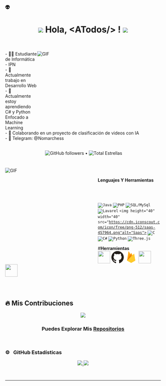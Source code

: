 ### 👽

<h1 align="center">
  <a target="_blank">
    <img src="https://github.com/JayantGoel001/JayantGoel001/blob/master/GIF/Earth.gif" width="24px" style="max-width:100%;">
  </a>
  Hola, &lt;ATodos/&gt; !
  <a target="_blank">
    <img src="https://github.com/JayantGoel001/JayantGoel001/blob/master/GIF/Hi.gif" width="40px" />
  </a>
</h1>

<br/>
<br/>
<a target="_blank">
  <img align="right" height="250" width="400" alt="GIF" src="https://github.com/JayantGoel001/JayantGoel001/blob/master/GIF/code.gif">
</a>
- 👨‍🎓 Estudiante de Informática - IPN <br/>
- 🔭 Actualmente trabajo en Desarrollo Web <br/>
- 🌱 Actualmente estoy aprendiendo C# y Python Enfocado a Machine Learning <br/>
- 👯 Colaborando en un proyecto de clasificación de videos con IA <br/>
- 💬 Telegram: @Nomarchess 

<br/>
<br/>


<p align="center">  
  <img src="https://komarev.com/ghpvc/?username=NomarRodriguezH" alt="" />
  <img alt="GitHub followers" src="https://img.shields.io/github/followers/NomarRodriguezH?label=Followers&style=social"> •   
  <img src="https://img.shields.io/github/stars/NomarRodriguezH?label=Stars" alt="Total Estrellas">
</p>




#

<a target="_blank"><img align="left" height="300" width="300" alt="GIF" src="https://github.com/JayantGoel001/JayantGoel001/blob/master/GIF/github.gif"></a>
<br/>


**Lenguajes Y Herramientas**  


<br/>
<br/>

<code><img height="40" width="40" src="https://brandslogos.com/wp-content/uploads/images/large/java-logo-1.png" alt="Java"></code>
<code><img height="40" width="40" src="https://upload.wikimedia.org/wikipedia/commons/thumb/2/27/PHP-logo.svg/2560px-PHP-logo.svg.png" alt="PHP"></code>
<code><img height="40" width="40" src="https://e7.pngegg.com/pngimages/105/17/png-clipart-microsoft-azure-sql-database-microsoft-sql-server-cloud-computing-blue-text.png" alt="SQL/MySql"></code>
<code><img height="40" width="40" src="https://upload.wikimedia.org/wikipedia/commons/thumb/9/9a/Laravel.svg/1200px-Laravel.svg.png" alt="Lavarel"></code>
<code><img height="40" width="40" src="https://cdn.iconscout.com/icon/free/png-512/saas-457964.png"alt="Saas"></code>
<code><img height="40" width="40" src="https://upload.wikimedia.org/wikipedia/commons/1/19/C_Logo.png" alt="C"></code>
<code><img height="40" width="40" src="https://brandeps.com/logo-download/C/C-Sharp-logo-vector-01.svg" alt="C#"></code>
<code><img height="40" width="40" src="https://upload.wikimedia.org/wikipedia/commons/thumb/c/c3/Python-logo-notext.svg/1869px-Python-logo-notext.svg.png" alt="Python"></code>
<code><img height="40" width="40" src="https://seeklogo.com/images/T/three-js-logo-07A32307F1-seeklogo.com.png" alt="Three.js"></code>




#<b>Herramientas</b><br>
<code><img height="40" width="40" src="https://upload.wikimedia.org/wikipedia/commons/thumb/3/3f/Git_icon.svg/1024px-Git_icon.svg.png"></code>
<code><img height="40" width="40" src="https://raw.githubusercontent.com/github/explore/80688e429a7d4ef2fca1e82350fe8e3517d3494d/topics/github-api/github-api.png"></code>
<code><img height="40" width="40" src="https://raw.githubusercontent.com/github/explore/80688e429a7d4ef2fca1e82350fe8e3517d3494d/topics/firebase/firebase.png"></code>
<code><img height="40" width="40" src="https://encrypted-tbn0.gstatic.com/images?q=tbn:ANd9GcRT1PKsfJXnxOqnTRiIZ8VcdJDYBXD-qZnnpw&usqp=CAU"></code>
<code><img height="40" width="40" src="https://cdn.iconscout.com/icon/free/png-512/mongodb-3-1175138.png"></code>

<br/>

#
## 🔥 Mis Contribuciones

<p align="center">
  <a href="https://github.com/NomarRodriguezH/github-readme-streak-stats">
    <img src="https://github-readme-streak-stats.herokuapp.com/?user=NomarRodriguezH#version3"/>
  </a>
</p>

<h3 align="center">Puedes Explorar Mis <a href="https://github.com/NomarRodriguezH?tab=repositories">Repositorios</a></h3>




<br/>

### ⚙️ &nbsp; GitHub Estadísticas

<p align="center">
<a href="https://github.com/NomarRodriguezH">
 <img src="https://github-readme-stats.vercel.app/api?username=NomarRodriguezH&show_icons=true&title_color=03fc90&icon_color=03fc90&text_color=03fc90&bg_color=002b19"></center>
  <img height="180em" src="https://github-readme-stats-eight-theta.vercel.app/api/top-langs/?username=NomarRodriguezH&layout=compact&exclude_lang=java+r&theme=vue-light" />
</a>
</p>



<div align="center">


<br/>




------
